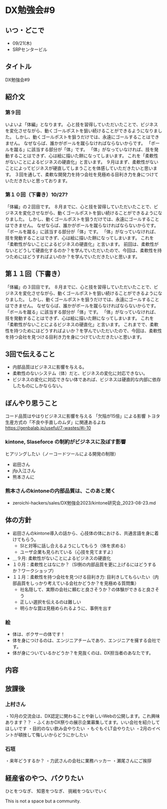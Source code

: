 # DX勉強会#9
## いつ・どこで
- 09/21(木)
- SRPセンタービル

## タイトル
DX勉強会#9

## 紹介文
### 第９回
いよいよ「体編」となります。
心と技を習得していただいたことで、ビジネスを変化させながら、動くゴールポストを狙い続けることができるようになりました。
しかし、動くゴールポストを狙うだけでは、永遠にゴールすることはできません。
なぜならば、誰かがボールを蹴らなければならないからです。
「ボールを蹴る」に該当する部分が「体」です。
「体」がなっていなければ、技を発動することはできず、心は絵に描いた餅になってしまいます。
これを「柔軟性がないことによるビジネスの硬直化」と言います。
９月はまず、柔軟性がないことによってビジネスが硬直してしまうことを体感していただきたいと思います。
３回を通して、柔軟な開発力を持つ会社を見極める目利き力を身につけていただきたいと思っております。

### 第１０回（下書き）10/27?
「体編」の２回目です。
８月までに、心と技を習得していただいたことで、ビジネスを変化させながら、動くゴールポストを狙い続けることができるようになりました。
しかし、動くゴールポストを狙うだけでは、永遠にゴールすることはできません。
なぜならば、誰かがボールを蹴らなければならないからです。
「ボールを蹴る」に該当する部分が「体」です。
「体」がなっていなければ、技を発動することはできず、心は絵に描いた餅になってしまいます。
これを「柔軟性がないことによるビジネスの硬直化」と言います。
前回は、柔軟性がないとどうして硬直化するのか？を学んでいただいたので、今回は、柔軟性を持つためにはどうすればよいのか？を学んでいただきたいと思います。

## 第１１回（下書き）
「体編」の３回目です。
８月までに、心と技を習得していただいたことで、ビジネスを変化させながら、動くゴールポストを狙い続けることができるようになりました。
しかし、動くゴールポストを狙うだけでは、永遠にゴールすることはできません。
なぜならば、誰かがボールを蹴らなければならないからです。
「ボールを蹴る」に該当する部分が「体」です。
「体」がなっていなければ、技を発動することはできず、心は絵に描いた餅になってしまいます。
これを「柔軟性がないことによるビジネスの硬直化」と言います。
これまでで、柔軟性を持つためにはどうすればよいか？を学んでいただいたので、今回は、柔軟性を持つ会社を見つける目利き力を身につけていただきたいと思います。

## 3回で伝えること
- 内部品質はビジネスに影響を与える。
- 柔軟性のないシステム（体）だと、ビジネスの変化に対応できない。
- ビジネスの変化に対応できない体であれば、ビジネスは硬直的な内部に依存したものにしかならない。

## ぼんやり思うこと
コード品質はやはりビジネスに影響を与える
「欠陥が15倍」による影響
トヨタ生産方式の「不良や手直しのムダ」に関連あるよね
https://genbalab.jp/useful/7-wastes/#i-10

### kintone, Slaseforce の制約がビジネスに及ぼす影響
ヒアリングしたい（ノーコードツールによる開発の制限）
- 岩田さん
- jfp入江さん
- 熊本さんに

### 熊本さんのkintoneの内部品質は、このあと聞く
- zeroichi-hackers/sales/DX勉強会2023/kintone研究会_2023-08-23.md


## 体の方針
- 岩田さんのkintone導入の話から、心技体の体における、共通言語を身に着けてもらう。
  - SIと対等に話し合えるようにしてもらう（体を求める）
  - ユーザ企業も見られている（心技を見てますよ）
- ＿９月: 柔軟性がないことによるビジネスの硬直化
- １０月：柔軟性とはなにか？（SI側の内部品質を更に上げるにはどうするか？ワークショップ）
- １１月：柔軟性を持つ会社を見つける目利き力: 目利きしてもらいたい（内部品質をしっかり考えている会社かどうか？を見極める質問集）
  - 社名隠して、実際の会社に頼むと良さそうか？の体験ができると良さそう
  - 正しい選択を伝えるのは難しい
  - 明らかな罠は見極められるように、事例を出す

### 絵
- 体は、ボクサーの体です！
- 体を身につけるのは、エンジニアチームであり、エンジニアを擁する会社です。
- 体が身についているかどうか？を見抜くのは、DX担当者のあなたです。


## 内容

## 放課後
### 上村さん
・10月の交流会は、DX認定に関わることや新しいWebの公開します。これ興味あります？？
・ふくおかDX祭りの展示企業募集してます。いい会社を紹介してほしいです
・目的のない飲み会やりたい
・もぐもぐLT会やりたい
・2月のイベントが頓挫して悔しいからどうにかしたい
### 石垣
・来年どうするか？
・力武さんの会社に業務ハッカー
・瀬尾さんにご挨拶


## 経産省のやつ、パクりたい
ひとをつなぎ、
知恵をつなぎ、
挑戦をつないでいく

This is not a space
but a community.


